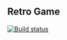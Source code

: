 ## Retro Game
[![Build status](https://ci.appveyor.com/api/projects/status/q2y1g49aj0gie6j9?svg=true)](https://ci.appveyor.com/project/wee-owl/retro-game)
